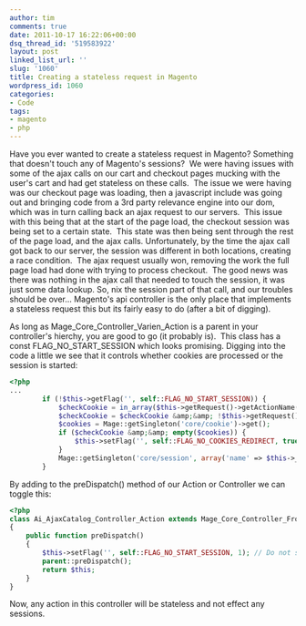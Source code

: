 ```yaml
---
author: tim
comments: true
date: 2011-10-17 16:22:06+00:00
dsq_thread_id: '519583922'
layout: post
linked_list_url: ''
slug: '1060'
title: Creating a stateless request in Magento
wordpress_id: 1060
categories:
- Code
tags:
- magento
- php
---
```


Have you ever wanted to create a stateless request in Magento? Something that doesn't touch any of Magento's sessions?  We were having issues with some of the ajax calls on our cart and checkout pages mucking with the user's cart and had get stateless on these calls.  The issue we were having was our checkout page was loading, then a javascript include was going out and bringing code from a 3rd party relevance engine into our dom, which was in turn calling back an ajax request to our servers.  This issue with this being that at the start of the page load, the checkout session was being set to a certain state.  This state was then being sent through the rest of the page load, and the ajax calls. Unfortunately, by the time the ajax call got back to our server, the session was different in both locations, creating a race condition.  The ajax request usually won, removing the work the full page load had done with trying to process checkout.  The good news was there was nothing in the ajax call that needed to touch the session, it was just some data lookup. So, nix the session part of that call, and our troubles should be over... Magento's api controller is the only place that implements a stateless request this but its fairly easy to do (after a bit of digging).

As long as Mage_Core_Controller_Varien_Action is a parent in your controller's hierchy, you are good to go (it probably is).  This class has a const FLAG_NO_START_SESSION which looks promising. Digging into the code a little we see that it controls whether cookies are processed or the session is started:

```PHP
<?php
...
        if (!$this->getFlag('', self::FLAG_NO_START_SESSION)) {
            $checkCookie = in_array($this->getRequest()->getActionName(), $this->_cookieCheckActions);
            $checkCookie = $checkCookie &amp;&amp; !$this->getRequest()->getParam('nocookie', false);
            $cookies = Mage::getSingleton('core/cookie')->get();
            if ($checkCookie &amp;&amp; empty($cookies)) {
                $this->setFlag('', self::FLAG_NO_COOKIES_REDIRECT, true);
            }
            Mage::getSingleton('core/session', array('name' => $this->_sessionNamespace))->start();
        }
```

By adding to the preDispatch() method of our Action or Controller we can toggle this:

```PHP
<?php
class Ai_AjaxCatalog_Controller_Action extends Mage_Core_Controller_Front_Action
{
	public function preDispatch()
	{
		$this->setFlag('', self::FLAG_NO_START_SESSION, 1); // Do not start standard session
		parent::preDispatch();
		return $this;
	}
}
```



Now, any action in this controller will be stateless and not effect any sessions.